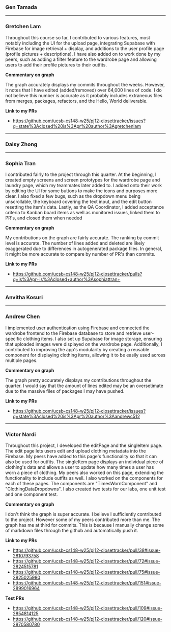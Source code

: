 ### Gen Tamada

---

### Gretchen Lam

Throughout this course so far, I contributed to various features, most notably including the UI for the upload page, integrating Supabase with Firebase for image retrieval + display, and additions to the user profile page (profile pictures + descriptions). I have also added on to work done by my peers, such as adding a filter feature to the wardrobe page and allowing users to add their profile pictures to their outfits. 

**Commentary on graph**

The graph accurately displays my commits throughout the weeks. However, it notes that I have edited (added/removed) over 64,000 lines of code. I do not believe this number is accurate as it probably includes extraneous files from merges, packages, refactors, and the Hello, World deliverable.

**Link to my PRs**

- https://github.com/ucsb-cs148-w25/pj12-closettracker/issues?q=state%3Aclosed%20is%3Apr%20author%3Agretchenlam
---

### Daisy Zhong

---

### Sophia Tran

I contributed fairly to the project through this quarter. At the beginning, I created empty screens and screen prototypes for the wardrobe page and laundry page, which my teammates later added to. I added onto their work by editing the UI for some buttons to make the icons and purposes more clear. I also fixed a few bugs, such as the dropdown menu being unscrollable, the keyboard covering the text input, and the edit button resetting the item's data. Lastly, as the QA Coordinator, I added acceptance criteria to Kanban board items as well as monitored issues, linked them to PR's, and closed them when needed

**Commentary on graph**

My contributions on the graph are fairly accurate. The ranking by commit level is accurate. The number of lines added and deleted are likely exaggerated due to differences in autogenerated package files. In general, it might be more accurate to compare by number of PR's than commits.

**Link to my PRs**
- https://github.com/ucsb-cs148-w25/pj12-closettracker/pulls?q=is%3Apr+is%3Aclosed+author%3Asophiattran+
---

### Anvitha Kosuri

---

### Andrew Chen

I implemented user authentication using Firebase and connected the wardrobe frontend to the Firebase database to store and retrieve user-specific clothing items. I also set up Supabase for image storage, ensuring that uploaded images were displayed on the wardrobe page. Additionally, I contributed to improving the app's modularity by creating a reusable component for displaying clothing items, allowing it to be easily used across multiple pages.

**Commentary on graph**

The graph pretty accurately displays my contributions throughout the quarter. I would say that the amount of lines edited may be an oversetimate due to the massive files of packages I may have pushed.

**Link to my PRs**
- https://github.com/ucsb-cs148-w25/pj12-closettracker/issues?q=state%3Aclosed%20is%3Apr%20author%3Aandrewc512
---

### Victor Nardi

Throughout this project, I developed the editPage and the singleItem page. The edit page lets users edit and upload clothing metadata into the Firebase. My peers have added to this page's functionality so that it can also be used for outfits. The singleItem page displays an individual piece of clothing's data and allows a user to update how many times a user has worn a piece of clothing. My peers also worked on this page, extending the functionality to include outfits as well. I also worked on the components for each of these pages. The components are "TimesWornComponent" and "ClothingDataDropdowns". I also created two tests for our labs, one unit test and one component test.

**Commentary on graph**

I don't think the graph is super accurate. I believe I sufficiently contributed to the project. However some of my peers contributed more than me. The graph has me at third for commits. This is because I manually change some of markdown files through the github and automatically push it.

**Link to my PRs**

- https://github.com/ucsb-cs148-w25/pj12-closettracker/pull/38#issue-2810793758
- https://github.com/ucsb-cs148-w25/pj12-closettracker/pull/72#issue-2824515781
- https://github.com/ucsb-cs148-w25/pj12-closettracker/pull/75#issue-2825025980
- https://github.com/ucsb-cs148-w25/pj12-closettracker/pull/151#issue-2899016964

**Test PRs**

- https://github.com/ucsb-cs148-w25/pj12-closettracker/pull/109#issue-2854814125
- https://github.com/ucsb-cs148-w25/pj12-closettracker/pull/120#issue-2870580780
